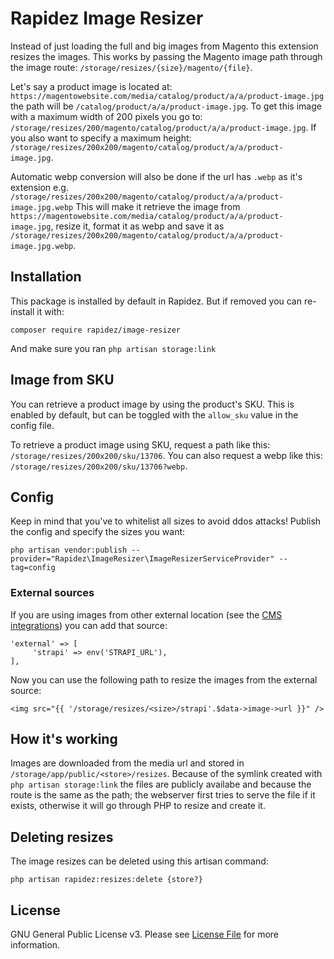 # Rapidez Image Resizer

Instead of just loading the full and big images from Magento this extension resizes the images. This works by passing the Magento image path through the image route: `/storage/resizes/{size}/magento/{file}`.

Let's say a product image is located at: `https://magentowebsite.com/media/catalog/product/a/a/product-image.jpg` the path will be `/catalog/product/a/a/product-image.jpg`. To get this image with a maximum width of 200 pixels you go to: `/storage/resizes/200/magento/catalog/product/a/a/product-image.jpg`. If you also want to specify a maximum height: `/storage/resizes/200x200/magento/catalog/product/a/a/product-image.jpg`.

Automatic webp conversion will also be done if the url has `.webp` as it's extension e.g. `/storage/resizes/200x200/magento/catalog/product/a/a/product-image.jpg.webp`
This will make it retrieve the image from `https://magentowebsite.com/media/catalog/product/a/a/product-image.jpg`, resize it, format it as webp and save it as `/storage/resizes/200x200/magento/catalog/product/a/a/product-image.jpg.webp`.

## Installation

This package is installed by default in Rapidez. But if removed you can re-install it with:
```
composer require rapidez/image-resizer
```
And make sure you ran `php artisan storage:link`

## Image from SKU

You can retrieve a product image by using the product's SKU. This is enabled by default, but can be toggled with the `allow_sku` value in the config file.

To retrieve a product image using SKU, request a path like this: `/storage/resizes/200x200/sku/13706`. You can also request a webp like this: `/storage/resizes/200x200/sku/13706?webp`.

## Config

Keep in mind that you've to whitelist all sizes to avoid ddos attacks! Publish the config and specify the sizes you want:

```
php artisan vendor:publish --provider="Rapidez\ImageResizer\ImageResizerServiceProvider" --tag=config
```

### External sources

If you are using images from other external location (see the [CMS integrations](https://docs.rapidez.io/0.x/packages.html#cms)) you can add that source:

```
'external' => [
     'strapi' => env('STRAPI_URL'),
],
```

Now you can use the following path to resize the images from the external source:

```
<img src="{{ '/storage/resizes/<size>/strapi'.$data->image->url }}" />
```

## How it's working

Images are downloaded from the media url and stored in `/storage/app/public/<store>/resizes`. Because of the symlink created with `php artisan storage:link` the files are publicly availabe and because the route is the same as the path; the webserver first tries to serve the file if it exists, otherwise it will go through PHP to resize and create it.

## Deleting resizes

The image resizes can be deleted using this artisan command:
```
php artisan rapidez:resizes:delete {store?}
```

## License

GNU General Public License v3. Please see [License File](LICENSE) for more information.
